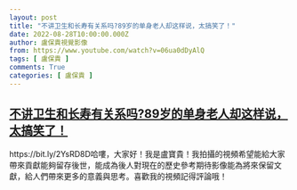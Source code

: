 ```yaml
---
layout: post
title: "不讲卫生和长寿有关系吗?89岁的单身老人却这样说，太搞笑了！"
date: 2022-08-28T10:00:00.000Z
author: 盧保貴視覺影像
from: https://www.youtube.com/watch?v=06ua0dDyAlQ
tags: [ 盧保貴 ]
comments: True
categories: [ 盧保貴 ]
---
```

<!--1661680800000-->
[不讲卫生和长寿有关系吗?89岁的单身老人却这样说，太搞笑了！](https://www.youtube.com/watch?v=06ua0dDyAlQ)
------

<div>
https://bit.ly/2YsRD8D哈嘍，大家好！我是盧寶貴！我拍攝的視頻希望能給大家帶來貢獻能夠留存後世，能成為後人對現在的歷史參考期待影像能為將來保留文獻，給人們帶來更多的意義與思考。喜歡我的視頻記得評論哦！
</div>
